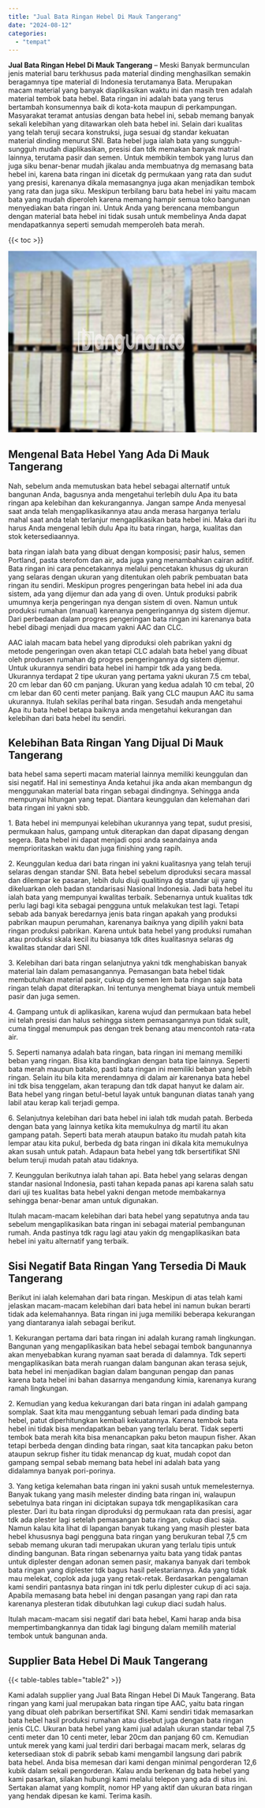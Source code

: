```yaml
---
title: "Jual Bata Ringan Hebel Di Mauk Tangerang"
date: "2024-08-12"
categories: 
  - "tempat"
---
```


**Jual Bata Ringan Hebel Di Mauk Tangerang** – Meski Banyak bermunculan jenis material baru terkhusus pada material dinding menghasilkan semakin beragamnya tipe material di Indonesia terutamanya Bata. Merupakan macam material yang banyak diaplikasikan waktu ini dan masih tren adalah material tembok bata hebel. Bata ringan ini adalah bata yang terus bertambah konsumennya baik di kota-kota maupun di perkampungan. Masyarakat teramat antusias dengan bata hebel ini, sebab memang banyak sekali kelebihan yang ditawarkan oleh bata hebel ini. Selain dari kualitas yang telah teruji secara konstruksi, juga sesuai dg standar kekuatan material dinding menurut SNI. Bata hebel juga ialah bata yang sungguh-sungguh mudah diaplikasikan, presisi dan tdk memakan banyak matrial lainnya, terutama pasir dan semen. Untuk membikin tembok yang lurus dan juga siku benar-benar mudah jikalau anda membuatnya dg memasang bata hebel ini, karena bata ringan ini dicetak dg permukaan yang rata dan sudut yang presisi, karenanya dikala memasangnya juga akan menjadikan tembok yang rata dan juga siku. Meskipun terbilang baru bata hebel ini yaitu macam bata yang mudah diperoleh karena memang hampir semua toko bangunan menyediakan bata ringan ini. Untuk Anda yang berencana membangun dengan material bata hebel ini tidak susah untuk membelinya Anda dapat mendapatkannya seperti semudah memperoleh bata merah.

{{< toc >}}

![Jual Bata Ringan Hebel Di Mauk Tangerang](/images/jual-hebel-murah-05.png)

## Mengenal Bata Hebel Yang Ada Di Mauk Tangerang

Nah, sebelum anda memutuskan bata hebel sebagai alternatif untuk bangunan Anda, bagusnya anda mengetahui terlebih dulu Apa itu bata ringan apa kelebihan dan kekurangannya. Jangan sampe Anda menyesal saat anda telah mengaplikasikannya atau anda merasa harganya terlalu mahal saat anda telah terlanjur mengaplikasikan bata hebel ini. Maka dari itu harus Anda mengenal lebih dulu Apa itu bata ringan, harga, kualitas dan stok ketersediaannya.

bata ringan ialah bata yang dibuat dengan komposisi; pasir halus, semen Portland, pasta sterofom dan air, ada juga yang menambahkan cairan aditif. Bata ringan ini cara pencetakannya melalui pencetakan khusus dg ukuran yang selaras dengan ukuran yang ditentukan oleh pabrik pembuatan bata ringan itu sendiri. Meskipun progres pengeringan bata hebel ini ada dua sistem, ada yang dijemur dan ada yang di oven. Untuk produksi pabrik umumnya kerja pengeringan nya dengan sistem di oven. Namun untuk produksi rumahan (manual) karenanya pengeringannya dg sistem dijemur. Dari perbedaan dalam progres pengeringan bata ringan ini karenanya bata hebel dibagi menjadi dua macam yakni AAC dan CLC.

AAC ialah macam bata hebel yang diproduksi oleh pabrikan yakni dg metode pengeringan oven akan tetapi CLC adalah bata hebel yang dibuat oleh produsen rumahan dg progres pengeringannya dg sistem dijemur. Untuk ukurannya sendiri bata hebel ini hampir tdk ada yang beda. Ukurannya terdapat 2 tipe ukuran yang pertama yakni ukuran 7.5 cm tebal, 20 cm lebar dan 60 cm panjang. Ukuran yang kedua adalah 10 cm tebal, 20 cm lebar dan 60 centi meter panjang. Baik yang CLC maupun AAC itu sama ukurannya. Itulah sekilas perihal bata ringan. Sesudah anda mengetahui Apa itu bata hebel betapa baiknya anda mengetahui kekurangan dan kelebihan dari bata hebel itu sendiri.

## Kelebihan Bata Ringan Yang Dijual Di Mauk Tangerang

bata hebel sama seperti macam material lainnya memiliki keunggulan dan sisi negatif. Hal ini semestinya Anda ketahui jika anda akan membangun dg menggunakan material bata ringan sebagai dindingnya. Sehingga anda mempunyai hitungan yang tepat. Diantara keunggulan dan kelemahan dari bata ringan ini yakni sbb.

1\. Bata hebel ini mempunyai kelebihan ukurannya yang tepat, sudut presisi, permukaan halus, gampang untuk diterapkan dan dapat dipasang dengan segera. Bata hebel ini dapat menjadi opsi anda seandainya anda memprioritaskan waktu dan juga finishing yang rapih.

2\. Keunggulan kedua dari bata ringan ini yakni kualitasnya yang telah teruji selaras dengan standar SNI. Bata hebel sebelum diproduksi secara massal dan dilempar ke pasaran, lebih dulu diuji qualitinya dg standar uji yang dikeluarkan oleh badan standarisasi Nasional Indonesia. Jadi bata hebel itu ialah bata yang mempunyai kwalitas terbaik. Sebenarnya untuk kualitas tdk perlu lagi bagi kita sebagai pengguna untuk melakukan test lagi. Tetapi sebab ada banyak beredarnya jenis bata ringan apakah yang produksi pabrikan maupun perumahan, karenanya baiknya yang dipilih yakni bata ringan produksi pabrikan. Karena untuk bata hebel yang produksi rumahan atau produksi skala kecil itu biasanya tdk dites kualitasnya selaras dg kwalitas standar dari SNI.

3\. Kelebihan dari bata ringan selanjutnya yakni tdk menghabiskan banyak material lain dalam pemasangannya. Pemasangan bata hebel tidak membutuhkan material pasir, cukup dg semen lem bata ringan saja bata ringan telah dapat diterapkan. Ini tentunya menghemat biaya untuk membeli pasir dan juga semen.

4\. Gampang untuk di aplikasikan, karena wujud dan permukaan bata hebel ini telah presisi dan halus sehingga sistem pemasangannya pun tidak sulit, cuma tinggal menumpuk pas dengan trek benang atau mencontoh rata-rata air.

5\. Seperti namanya adalah bata ringan, bata ringan ini memang memiliki beban yang ringan. Bisa kita bandingkan dengan bata tipe lainnya. Seperti bata merah maupun batako, pasti bata ringan ini memiliki beban yang lebih ringan. Selain itu bila kita merendamnya di dalam air karenanya bata hebel ini tdk bisa tenggelam, akan terapung dan tdk dapat hanyut ke dalam air. Bata hebel yang ringan betul-betul layak untuk bangunan diatas tanah yang labil atau kerap kali terjadi gempa.

6\. Selanjutnya kelebihan dari bata hebel ini ialah tdk mudah patah. Berbeda dengan bata yang lainnya ketika kita memukulnya dg martil itu akan gampang patah. Seperti bata merah ataupun batako itu mudah patah kita lempar atau kita pukul, berbeda dg bata ringan ini dikala kita memukulnya akan susah untuk patah. Adapaun bata hebel yang tdk bersertifikat SNI belum teruji mudah patah atau tidaknya.

7\. Keunggulan berikutnya ialah tahan api. Bata hebel yang selaras dengan standar nasional Indonesia, pasti tahan kepada panas api karena salah satu dari uji tes kualitas bata hebel yakni dengan metode membakarnya sehingga benar-benar aman untuk digunakan.

Itulah macam-macam kelebihan dari bata hebel yang sepatutnya anda tau sebelum mengaplikasikan bata ringan ini sebagai material pembangunan rumah. Anda pastinya tdk ragu lagi atau yakin dg mengaplikasikan bata hebel ini yaitu alternatif yang terbaik.

## Sisi Negatif Bata Ringan Yang Tersedia Di Mauk Tangerang

Berikut ini ialah kelemahan dari bata ringan. Meskipun di atas telah kami jelaskan macam-macam kelebihan dari bata hebel ini namun bukan berarti tidak ada kelemahannya. Bata ringan ini juga memiliki beberapa kekurangan yang diantaranya ialah sebagai berikut.

1\. Kekurangan pertama dari bata ringan ini adalah kurang ramah lingkungan. Bangunan yang mengaplikasikan bata hebel sebagai tembok bangunannya akan menyebabkan kurang nyaman saat berada di dalamnya. Tdk seperti mengaplikasikan bata merah ruangan dalam bangunan akan terasa sejuk, bata hebel ini menjadikan bagian dalam bangunan pengap dan panas karena bata hebel ini bahan dasarnya mengandung kimia, karenanya kurang ramah lingkungan.

2\. Kemudian yang kedua kekurangan dari bata ringan ini adalah gampang somplak. Saat kita mau menggantung sebuah lemari pada dinding bata hebel, patut diperhitungkan kembali kekuatannya. Karena tembok bata hebel ini tidak bisa mendapatkan beban yang terlalu berat. Tidak seperti tembok bata merah kita bisa menancapkan paku beton maupun fisher. Akan tetapi berbeda dengan dinding bata ringan, saat kita tancapkan paku beton ataupun sekrup fisher itu tidak menancap dg kuat, mudah copot dan gampang sempal sebab memang bata hebel ini adalah bata yang didalamnya banyak pori-porinya.

3\. Yang ketiga kelemahan bata ringan ini yakni susah untuk memelesternya. Banyak tukang yang masih melester dinding bata ringan ini, walaupun sebetulnya bata ringan ini diciptakan supaya tdk mengaplikasikan cara plester. Dari itu bata ringan diproduksi dg permukaan rata dan presisi, agar tdk ada plester lagi setelah pemasangan bata ringan, cukup diaci saja. Namun kalau kita lihat di lapangan banyak tukang yang masih plester bata hebel khususnya bagi pengguna bata ringan yang berukuran tebal 7,5 cm sebab memang ukuran tadi merupakan ukuran yang terlalu tipis untuk dinding bangunan. Bata ringan sebenarnya yaitu bata yang tidak pantas untuk diplester dengan adonan semen pasir, makanya banyak dari tembok bata ringan yang diplester tdk bagus hasil pelestariannya. Ada yang tidak mau melekat, coplok ada juga yang retak-retak. Berdasarkan pengalaman kami sendiri pantasnya bata ringan ini tdk perlu diplester cukup di aci saja. Apabila memasang bata hebel ini dengan pasangan yang rapi dan rata karenanya plesteran tidak dibutuhkan lagi cukup diaci sudah halus.

Itulah macam-macam sisi negatif dari bata hebel, Kami harap anda bisa mempertimbangkannya dan tidak lagi bingung dalam memilih material tembok untuk bangunan anda.

## Supplier Bata Hebel Di Mauk Tangerang

{{< table-tables table="table2" >}}

Kami adalah supplier yang Jual Bata Ringan Hebel Di Mauk Tangerang. Bata ringan yang kami jual merupakan bata ringan tipe AAC, yaitu bata ringan yang dibuat oleh pabrikan bersertifikat SNI. Kami sendiri tidak memasarkan bata hebel hasil produksi rumahan atau disebut juga dengan bata ringan jenis CLC. Ukuran bata hebel yang kami jual adalah ukuran standar tebal 7,5 centi meter dan 10 centi meter, lebar 20cm dan panjang 60 cm. Kemudian untuk merek yang kami jual terdiri dari berbagai macam merk, selaras dg ketersediaan stok di pabrik sebab kami mengambil langsung dari pabrik bata hebel. Anda bisa memesan dari kami dengan minimal pengorderan 12,6 kubik dalam sekali pengorderan. Kalau anda berkenan dg bata hebel yang kami pasarkan, silakan hubungi kami melalui telepon yang ada di situs ini. Sertakan alamat yang komplit, nomor HP yang aktif dan ukuran bata ringan yang hendak dipesan ke kami. Terima kasih.

